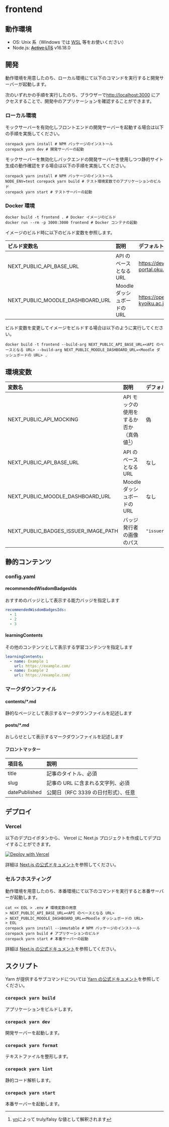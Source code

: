 # frontend

## 動作環境

- OS: Unix 系（Windows では [WSL](https://docs.microsoft.com/ja-jp/windows/wsl/install) 等をお使いください）
- Node.js: ~~[Active LTS](https://nodejs.org/en/about/releases/)~~ v16.18.0

## 開発

動作環境を用意したのち、ローカル環境にて以下のコマンドを実行すると開発サーバーが起動します。

次のいずれかの手順を実行したのち、ブラウザーで[http://localhost:3000](http://localhost:3000) にアクセスすることで、開発中のアプリケーションを確認することができます。

### ローカル環境

モックサーバーを有効化しフロントエンドの開発サーバーを起動する場合は以下の手順を実施してください。

```shell
corepack yarn install # NPM パッケージのインストール
corepack yarn dev # 開発サーバーの起動
```

モックサーバーを無効化しバックエンドの開発サーバーを使用しつつ静的サイト生成の動作確認をする場合は以下の手順を実施してください。

```shell
corepack yarn install # NPM パッケージのインストール
NODE_ENV=test corepack yarn build # テスト環境変数でのアプリケーションのビルド
corepack yarn start # テストサーバーの起動
```

### Docker 環境

```shell
docker build -t frontend . # Docker イメージのビルド
docker run --rm -p 3000:3000 frontend # Docker コンテナの起動
```

イメージのビルド時に以下のビルド変数を参照します。

| ビルド変数名                     | 説明                        | デフォルト値                               |
| :------------------------------- | :-------------------------- | :----------------------------------------- |
| NEXT_PUBLIC_API_BASE_URL         | API のベースとなる URL      | https://dev-portal.oku.cccties.org/api/v1/ |
| NEXT_PUBLIC_MOODLE_DASHBOARD_URL | Moodle ダッシュボードの URL | https://opedu.lib.osaka-kyoiku.ac.jp/my/   |

ビルド変数を変更してイメージをビルドする場合は以下のように実行してください。

```shell
docker build -t frontend --build-arg NEXT_PUBLIC_API_BASE_URL=<API のベースとなる URL> --build-arg NEXT_PUBLIC_MOODLE_DASHBOARD_URL=<Moodle ダッシュボードの URL> .
```

## 環境変数

| 変数名                               | 説明                                        | デフォルト値         |
| :----------------------------------- | :------------------------------------------ | :------------------- |
| NEXT_PUBLIC_API_MOCKING              | API モックの使用をするか否か（真偽値[^yn]） | 偽                   |
| NEXT_PUBLIC_API_BASE_URL             | API のベースとなる URL                      | なし                 |
| NEXT_PUBLIC_MOODLE_DASHBOARD_URL     | Moodle ダッシュボードの URL                 | なし                 |
| NEXT_PUBLIC_BADGES_ISSUER_IMAGE_PATH | バッジ発行者の画像のパス                    | `"issuer/image.png"` |

[^yn]: [yn](https://github.com/sindresorhus/yn#readme)によって truly/falsy な値として解釈されます

## 静的コンテンツ

### config.yaml

#### recommendedWisdomBadgesIds

おすすめのバッジとして表示する能力バッジを指定します

```yaml
recommendedWisdomBadgesIds:
  - 1
  - 2
  - 3
```

#### learningContents

その他のコンテンツとして表示する学習コンテンツを指定します

```yaml
learningContents:
  - name: Example 1
    url: https://example.com/
  - name: Example 2
    url: https://example.com/
```

### マークダウンファイル

#### contents/\*.md

静的なページとして表示するマークダウンファイルを記述します

#### posts/\*.md

おしらせとして表示するマークダウンファイルを記述します

#### フロントマッター

| 項目名        | 説明                                |
| :------------ | :---------------------------------- |
| title         | 記事のタイトル、必須                |
| slug          | 記事の URL に含まれる文字列、必須   |
| datePublished | 公開日（RFC 3339 の日付形式）、任意 |

## デプロイ

### Vercel

以下のデプロイボタンから、 Vercel に Next.js プロジェクトを作成してデプロイすることができます。

[![Deploy with Vercel](https://vercel.com/button)](https://vercel.com/new/clone?repository-url=https%3A%2F%2Fgithub.com%2Fnpocccties%2Fchiloportal%2Ftree%2Fmain%2Ffrontend)

詳細は [Next.js の公式ドキュメント](https://nextjs.org/docs/deployment#managed-nextjs-with-vercel)を参照してください。

### セルフホスティング

動作環境を用意したのち、本番環境にて以下のコマンドを実行すると本番サーバーが起動します。

```shell
cat << EOL > .env # 環境変数の用意
> NEXT_PUBLIC_API_BASE_URL=<API のベースとなる URL>
> NEXT_PUBLIC_MOODLE_DASHBOARD_URL=<Moodle ダッシュボードの URL>
> EOL
corepack yarn install --immutable # NPM パッケージのインストール
corepack yarn build # アプリケーションのビルド
corepack yarn start # 本番サーバーの起動
```

詳細は [Next.js の公式ドキュメント](https://nextjs.org/docs/deployment#self-hosting)を参照してください。

## スクリプト

Yarn が提供するサブコマンドについては [Yarn の公式ドキュメント](https://yarnpkg.com/cli)を参照してください。

### `corepack yarn build`

アプリケーションをビルドします。

### `corepack yarn dev`

開発サーバーを起動します。

### `corepack yarn format`

テキストファイルを整形します。

### `corepack yarn lint`

静的コード解析します。

### `corepack yarn start`

本番サーバーを起動します。
